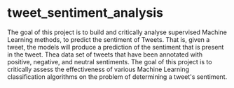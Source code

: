# tweet_sentiment_analysis
The goal of this project is to build and critically analyse supervised Machine Learning methods, to predict the 
sentiment of Tweets. That is, given a tweet, the models will produce a prediction of the sentiment that is 
present in the tweet. Thea data set of tweets that have been annotated with positive, 
negative, and neutral sentiments.
The goal of this project is to critically assess the effectiveness of various Machine Learning classification 
algorithms on the problem of determining a tweet's sentiment.
